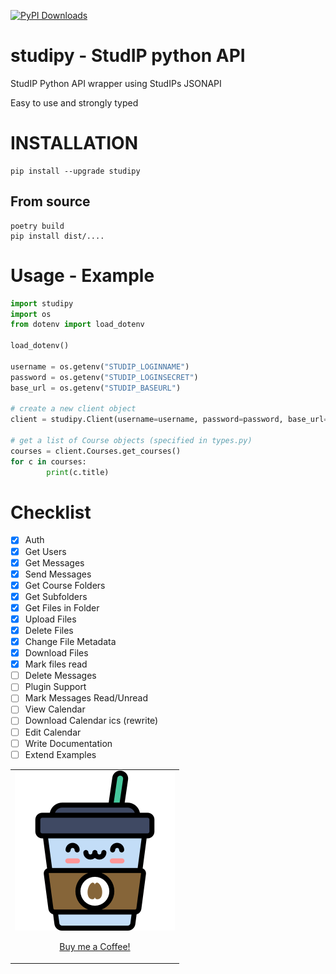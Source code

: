 [![PyPI Downloads](https://img.shields.io/pypi/dm/studipy.svg?label=PyPI%20downloads)](
https://pypi.org/project/studipy/)

# studipy - StudIP python API
StudIP Python API wrapper using StudIPs JSONAPI

Easy to use and strongly typed

# INSTALLATION
```
pip install --upgrade studipy
```

## From source
```
poetry build
pip install dist/....
```

# Usage - Example
```python
import studipy
import os
from dotenv import load_dotenv

load_dotenv()

username = os.getenv("STUDIP_LOGINNAME")
password = os.getenv("STUDIP_LOGINSECRET")
base_url = os.getenv("STUDIP_BASEURL")

# create a new client object
client = studipy.Client(username=username, password=password, base_url=base_url)

# get a list of Course objects (specified in types.py)
courses = client.Courses.get_courses()
for c in courses:
        print(c.title)
```

# Checklist
- [x] Auth
- [x] Get Users
- [x] Get Messages
- [x] Send Messages
- [x] Get Course Folders
- [x] Get Subfolders
- [x] Get Files in Folder
- [x] Upload Files
- [x] Delete Files
- [x] Change File Metadata
- [x] Download Files
- [x] Mark files read
- [ ] Delete Messages
- [ ] Plugin Support
- [ ] Mark Messages Read/Unread
- [ ] View Calendar
- [ ] Download Calendar ics (rewrite)
- [ ] Edit Calendar
- [ ] Write Documentation
- [ ] Extend Examples

<table>
  <tr>
    <td><a href="https://www.paypal.me/FrederikRichter/"><img width="256" src="coffee.png" /><p align="center">Buy me a Coffee!</p></a></td>
  </tr>
</table>
